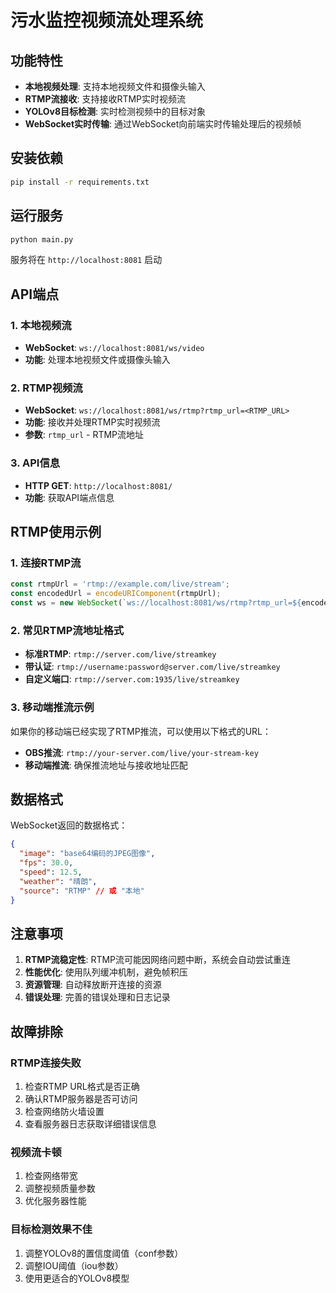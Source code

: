 # 污水监控视频流处理系统

## 功能特性

- **本地视频处理**: 支持本地视频文件和摄像头输入
- **RTMP流接收**: 支持接收RTMP实时视频流
- **YOLOv8目标检测**: 实时检测视频中的目标对象
- **WebSocket实时传输**: 通过WebSocket向前端实时传输处理后的视频帧

## 安装依赖

```bash
pip install -r requirements.txt
```

## 运行服务

```bash
python main.py
```

服务将在 `http://localhost:8081` 启动

## API端点

### 1. 本地视频流
- **WebSocket**: `ws://localhost:8081/ws/video`
- **功能**: 处理本地视频文件或摄像头输入

### 2. RTMP视频流
- **WebSocket**: `ws://localhost:8081/ws/rtmp?rtmp_url=<RTMP_URL>`
- **功能**: 接收并处理RTMP实时视频流
- **参数**: `rtmp_url` - RTMP流地址

### 3. API信息
- **HTTP GET**: `http://localhost:8081/`
- **功能**: 获取API端点信息

## RTMP使用示例

### 1. 连接RTMP流
```javascript
const rtmpUrl = 'rtmp://example.com/live/stream';
const encodedUrl = encodeURIComponent(rtmpUrl);
const ws = new WebSocket(`ws://localhost:8081/ws/rtmp?rtmp_url=${encodedUrl}`);
```

### 2. 常见RTMP流地址格式
- **标准RTMP**: `rtmp://server.com/live/streamkey`
- **带认证**: `rtmp://username:password@server.com/live/streamkey`
- **自定义端口**: `rtmp://server.com:1935/live/streamkey`

### 3. 移动端推流示例
如果你的移动端已经实现了RTMP推流，可以使用以下格式的URL：
- **OBS推流**: `rtmp://your-server.com/live/your-stream-key`
- **移动端推流**: 确保推流地址与接收地址匹配

## 数据格式

WebSocket返回的数据格式：
```json
{
  "image": "base64编码的JPEG图像",
  "fps": 30.0,
  "speed": 12.5,
  "weather": "晴朗",
  "source": "RTMP" // 或 "本地"
}
```

## 注意事项

1. **RTMP流稳定性**: RTMP流可能因网络问题中断，系统会自动尝试重连
2. **性能优化**: 使用队列缓冲机制，避免帧积压
3. **资源管理**: 自动释放断开连接的资源
4. **错误处理**: 完善的错误处理和日志记录

## 故障排除

### RTMP连接失败
1. 检查RTMP URL格式是否正确
2. 确认RTMP服务器是否可访问
3. 检查网络防火墙设置
4. 查看服务器日志获取详细错误信息

### 视频流卡顿
1. 检查网络带宽
2. 调整视频质量参数
3. 优化服务器性能

### 目标检测效果不佳
1. 调整YOLOv8的置信度阈值（conf参数）
2. 调整IOU阈值（iou参数）
3. 使用更适合的YOLOv8模型